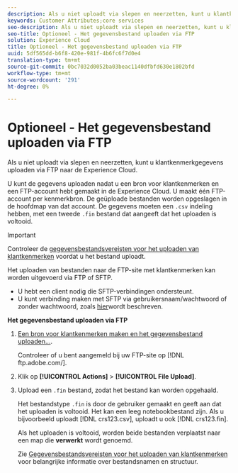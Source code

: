 ```yaml
---
description: Als u niet uploadt via slepen en neerzetten, kunt u klantkenmerkgegevens uploaden via FTP naar de Experience Cloud.
keywords: Customer Attributes;core services
seo-description: Als u niet uploadt via slepen en neerzetten, kunt u klantkenmerkgegevens uploaden via FTP naar de Experience Cloud.
seo-title: Optioneel - Het gegevensbestand uploaden via FTP
solution: Experience Cloud
title: Optioneel - Het gegevensbestand uploaden via FTP
uuid: 5df565dd-b6f8-420e-981f-4b6fc6f7d0e4
translation-type: tm+mt
source-git-commit: 0bc7032d0052ba03beac1140dfbfd630e1802bfd
workflow-type: tm+mt
source-wordcount: '291'
ht-degree: 0%

---
```



# Optioneel - Het gegevensbestand uploaden via FTP

Als u niet uploadt via slepen en neerzetten, kunt u klantkenmerkgegevens uploaden via FTP naar de Experience Cloud.

U kunt de gegevens uploaden nadat u een bron voor klantkenmerken en een FTP-account hebt gemaakt in de Experience Cloud. U maakt één FTP-account per kenmerkbron. De geüploade bestanden worden opgeslagen in de hoofdmap van dat account. De gegevens moeten een `.csv` indeling hebben, met een tweede `.fin` bestand dat aangeeft dat het uploaden is voltooid.

>[!IMPORTANT]
>
>Controleer de [gegevensbestandsvereisten voor het uploaden van klantkenmerken](../attributes/crs-data-file.md#concept_DE908F362DF24172BFEF48E1797DAF19) voordat u het bestand uploadt.

Het uploaden van bestanden naar de FTP-site met klantkenmerken kan worden uitgevoerd via FTP of SFTP.

* U hebt een client nodig die SFTP-verbindingen ondersteunt.
* U kunt verbinding maken met SFTP via gebruikersnaam/wachtwoord of zonder wachtwoord, zoals [hier](https://docs.adobe.com/help/en/analytics/export/ftp-and-sftp/secure-file-transfer-protocol/ftp-sftp-cert-auth.html)wordt beschreven.

**Het gegevensbestand uploaden via FTP**

1. [Een bron voor klantkenmerken maken en het gegevensbestand uploaden...](../attributes/t-crs-usecase.md#task_BCC327B2A0EF4A1BBB2934013AB92B78).

   Controleer of u bent aangemeld bij uw FTP-site op [!DNL ftp.adobe.com/<sftpname>].

1. Klik op **[!UICONTROL Actions]** > **[!UICONTROL File Upload]**.

1. Upload een `.fin` bestand, zodat het bestand kan worden opgehaald.

   Het bestandstype `.fin` is door de gebruiker gemaakt en geeft aan dat het uploaden is voltooid. Het kan een leeg notebookbestand zijn. Als u bijvoorbeeld uploadt [!DNL crs123.csv], uploadt u ook [!DNL crs123.fin].

   Als het uploaden is voltooid, worden beide bestanden verplaatst naar een map die **verwerkt** wordt genoemd.

   Zie [Gegevensbestandsvereisten voor het uploaden van klantkenmerken](../attributes/crs-data-file.md#concept_DE908F362DF24172BFEF48E1797DAF19) voor belangrijke informatie over bestandsnamen en structuur.
